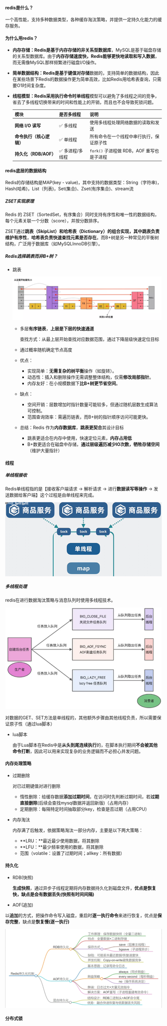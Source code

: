 #### redis是什么？

一个高性能，支持多种数据类型，各种缓存淘汰策略，并提供一定持久化能力的缓存服务。



#### 为什么用redis？

- **内存存储：**Redis是**基于内存存储的非关系型数据库**，MySQL是基于磁盘存储的关系型数据库。由于**内存存储速度快，Redis能够更快地读取和写入数据**，而无需像MySQL那样频繁进行磁盘I/O操作。

- **简单数据结构：**Redis是**基于键值对存储**数据的，支持简单的数据结构，因此在某些场景下Redis的数据操作更为简单高效，比如Redis用哈希表查询，只需要O1时间复杂度。

- **线程模型：**Redis采用**执行命令时单线程**模型可以避免了多线程之间的竞争，省去了多线程切换带来的时间和性能上的开销，而且也不会导致死锁问题。

  | 模块                     | 是否多线程      | 说明                                      |
  | ------------------------ | --------------- | ----------------------------------------- |
  | **网络 I/O 读写**        | ✅ 多线程        | 使用多线程处理网络数据的读取和发送        |
  | **命令执行（核心逻辑）** | ✅ 单线程        | 所有命令在一个线程中串行执行，保证原子性  |
  | **持久化（RDB/AOF）**    | ✅ 多进程/多线程 | `fork()` 子进程做 RDB，AOF 重写也是子进程 |



#### redis底层的数据结构

Redis的存储结构是MAP(key - value)，其中支持的数据类型：String（字符串)，Hash(哈希)，List（列表)，Set(集合)、Zset(有序集合)、stream流

##### ZSET实现原理

Redis 的 ZSET（SortedSet，有序集合）同时支持有序性和唯一性的数据结构，每个元素关联一个分数（score），并按分数排序。

ZSET通过**跳表（SkipList）和哈希表（Dictionary）**的组合实现，其中**跳表负责维护有序性**，**哈希表负责快速查找元素是否存在**。而B+树是另一种常见的平衡树结构，广泛用于数据库（如MySQLInnoDB引擎）。

##### Redis选择跳表而非B+树？

- 跳表

  ![](../assets/redis/redis跳表.png)

  - 多层**有序链表**，**上层是下层的快速通道**

    查找方式：从最上层开始查找对应数据范围，通过下降层级快速定位目标

  - 通过概率随机确定节点高度

  - 优点：
    - 实现简单：**无需复杂的树平衡**操作（如旋转）。
    - 动态性：插入和删除操作无需调整整体结构，仅需**修改局部指针**。
    - 内存友好：在小规模数据下**比B+树更节省空间**。
  - 缺点：
    - 空间开销：层数增加时指针数量可能较多，但通过随机层数生成算法可控制。
    - 范围查询效率：需遍历链表，而B+树的指针顺序访问可能更快。
  - 总结：Redis 作为**内存数据库**，**跳表更契合**其设计目标
    - 跳表更适合在内存中使用，快速定位元素，**内存占用低**
    - B+数更适合在磁盘中存储，**通过层级遍历减少IO次数，牺牲存储空间**（维护大量指针）



#### 线程

##### 单线程接收

Redis单线程指的是【接收客户端请求 -> 解析请求 -> 进行**数据读写等操作** -> 发送数据给客户端】这个过程是由单线程来完成。

<img src="../assets/redis/redis单线程.png" style="zoom:60%;" />

##### 多线程处理

redis在进行数据淘汰策略与消息队列时使用多线程技术。

<img src="../assets/redis/任务队列.png" style="zoom:75%;" />

对数据的GET、SET方法是单线程的，其他额外步骤由其他线程负责，所以需要保证原子性（通过lua脚本）

- lua脚本

  由于Lua脚本在Redis中是**从头到尾连续执行**的，在脚本执行期间**不会被其他命令打断**，因此可以用来实现复杂的业务逻辑而不必担心并发问题。



#### 内存处理策略

- 过期删除

  对已过期键值对进行删除

  - 惰性删除：给缓存数据**添加过期时间**，在访问时先判断过期时间，若**过期直接删除**(后续会查找mysql数据并返回新版)（占用内存）
  - 定期删除：每隔特定时间抽取部分key，检查是否过期（占用CPU）

- 内存淘汰

  内存满了后触发，依据策略淘汰一部分内存，主要是以下两大策略：

  - **LRU：**最近最少使用数据，将其删除
  - **LFU：**最少频率使用的数据，将其删除
  - 范围（volatile：设置了过期时间；allkey：所有数据）



#### 持久化

- RDB(快照)

  **生成快照**，通过异步子线程定期将内存数据持久化到磁盘文件，**优点是恢复快，缺点是会有数据丢失(快照有时间间隔)**

- AOF(追加)

​       以**追加**的方式，把操作命令写入磁盘，重启时**逐一执行命令**来进行恢复，优点是**保存完整**，缺点是**恢复慢(逐一执行)**

<img src="../assets/redis/redis持久化.png" style="zoom:75%;" />



#### 分布式锁

